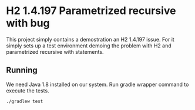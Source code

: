 # H2 1.4.197 Parametrized recursive with bug
This project simply contains a demostration an H2 1.4.197 issue. For it simply sets up a test environment demoing the problem 
with H2 and parametrized recursive with statements. 

## Running
 We need Java 1.8 installed on our system. 
 Run gradle wrapper command to execute the tests.
 
 ```
 ./gradlew test
 ```
 
 

